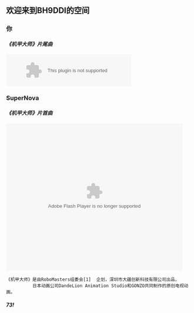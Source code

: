 ## 欢迎来到**BH9DDI**的空间




### 你
####  _《机甲大师》片尾曲_

<embed src="//music.163.com/style/swf/widget.swf?sid=518895890&type=2&auto=1&width=320&height=66" width="340" height="86"  allowNetworking="all">

### SuperNova
####  _《机甲大师》片首曲_

<embed src="http://www.s8zy.cn/index.php?url=https://imgcache.qq.com/tencentvideo_v1/playerv3/TPout.swf?max_age=86400&v=20161117&vid=w0556hw2eb0&auto=0" allowFullScreen="true" quality="high" width="480" height="400" align="middle" allowScriptAccess="always" type="application/x-shockwave-flash">

```
《机甲大师》是由RoboMasters组委会[1]  企划，深圳市大疆创新科技有限公司出品，
          日本动画公司DandeLion Animation Studio和GONZO共同制作的原创电视动画。

```


##### 73!

